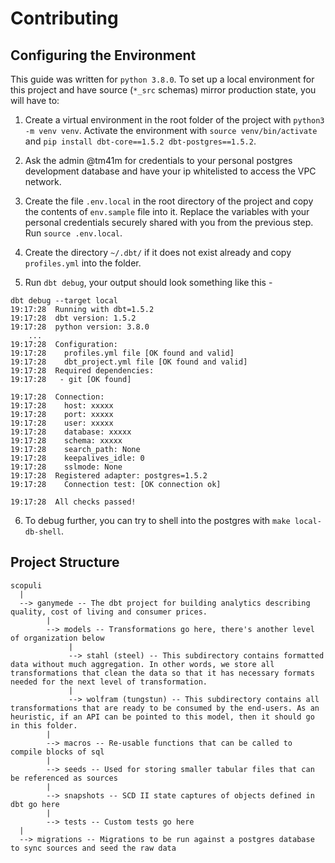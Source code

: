 # Contributing

## Configuring the Environment

This guide was written for `python 3.8.0`. To set up a local environment for this project and have source (`*_src` schemas) mirror production state, you will have to:

1. Create a virtual environment in the root folder of the project with `python3 -m venv venv`. Activate the environment with `source venv/bin/activate` and `pip install dbt-core==1.5.2 dbt-postgres==1.5.2`.

2. Ask the admin @tm41m for credentials to your personal postgres development database and have your ip whitelisted to access the VPC network.

3. Create the file `.env.local` in the root directory of the project and copy the contents of `env.sample` file into it. Replace the variables with your personal credentials securely shared with you from the previous step. Run `source .env.local`.

4. Create the directory `~/.dbt/` if it does not exist already and copy `profiles.yml` into the folder. 

5. Run `dbt debug`, your output should look something like this - 

```
dbt debug --target local
19:17:28  Running with dbt=1.5.2
19:17:28  dbt version: 1.5.2
19:17:28  python version: 3.8.0
    ...
19:17:28  Configuration:
19:17:28    profiles.yml file [OK found and valid]
19:17:28    dbt_project.yml file [OK found and valid]
19:17:28  Required dependencies:
19:17:28   - git [OK found]

19:17:28  Connection:
19:17:28    host: xxxxx
19:17:28    port: xxxxx
19:17:28    user: xxxxx
19:17:28    database: xxxxx
19:17:28    schema: xxxxx
19:17:28    search_path: None
19:17:28    keepalives_idle: 0
19:17:28    sslmode: None
19:17:28  Registered adapter: postgres=1.5.2
19:17:28    Connection test: [OK connection ok]

19:17:28  All checks passed!
```

6. To debug further, you can try to shell into the postgres with `make local-db-shell`.

## Project Structure

```
scopuli
  |
  --> ganymede -- The dbt project for building analytics describing quality, cost of living and consumer prices.
        |
        --> models -- Transformations go here, there's another level of organization below
             |
             --> stahl (steel) -- This subdirectory contains formatted data without much aggregation. In other words, we store all transformations that clean the data so that it has necessary formats needed for the next level of transformation.
             |
             --> wolfram (tungstun) -- This subdirectory contains all transformations that are ready to be consumed by the end-users. As an heuristic, if an API can be pointed to this model, then it should go in this folder. 
        |
        --> macros -- Re-usable functions that can be called to compile blocks of sql
        |
        --> seeds -- Used for storing smaller tabular files that can be referenced as sources
        |
        --> snapshots -- SCD II state captures of objects defined in dbt go here 
        |
        --> tests -- Custom tests go here
  |
  --> migrations -- Migrations to be run against a postgres database to sync sources and seed the raw data

```
